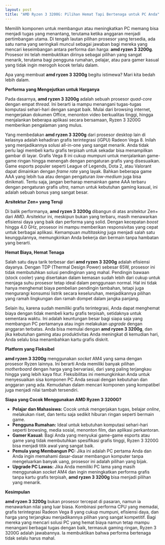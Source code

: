 ```yaml
---
layout: post
title: "AMD Ryzen 3 3200G: Pilihan Hemat Tapi Bertenaga untuk PC Anda"
---
```


Memilih komponen untuk membangun atau meningkatkan PC memang bisa menjadi tugas yang menantang, terutama ketika anggaran menjadi pertimbangan utama. Di tengah lautan pilihan prosesor yang tersedia, ada satu nama yang seringkali muncul sebagai jawaban bagi mereka yang mencari keseimbangan antara performa dan harga: **amd ryzen 3 3200g**. Prosesor ini telah membuktikan dirinya sebagai pilihan yang sangat menarik, terutama bagi pengguna rumahan, pelajar, atau para gamer kasual yang tidak ingin merogoh kocek terlalu dalam.

Apa yang membuat **amd ryzen 3 3200g** begitu istimewa? Mari kita bedah lebih dalam.

**Performa yang Mengejutkan untuk Harganya**

Pada dasarnya, **amd ryzen 3 3200g** adalah sebuah prosesor *quad-core* dengan empat *thread*. Ini berarti ia mampu menangani tugas-tugas komputasi sehari-hari dengan sangat baik. Mulai dari browsing internet, mengerjakan dokumen Office, menonton video berkualitas tinggi, hingga menjalankan beberapa aplikasi secara bersamaan, Ryzen 3 3200G memberikan pengalaman yang mulus.

Yang membedakan **amd ryzen 3 3200g** dari prosesor desktop lain di kelasnya adalah kehadiran grafis terintegrasi (iGPU) Radeon Vega 8. Inilah yang menjadikannya solusi all-in-one yang sangat menarik. Anda tidak perlu lagi membeli kartu grafis terpisah untuk sekadar bisa menampilkan gambar di layar. Grafis Vega 8 ini cukup mumpuni untuk menjalankan game-game ringan hingga menengah dengan pengaturan grafis yang disesuaikan. Game esports populer seperti League of Legends, Dota 2, atau Valorant dapat dimainkan dengan *frame rate* yang layak. Bahkan beberapa game AAA yang lebih tua atau dengan pengaturan *low-medium* juga bisa dinikmati. Tentu saja, jangan berharap memainkan game AAA terbaru dengan pengaturan grafis *ultra*, namun untuk kebutuhan gaming kasual, ini adalah sebuah bonus yang sangat besar.

**Arsitektur Zen+ yang Teruji**

Di balik performanya, **amd ryzen 3 3200g** dibangun di atas arsitektur Zen+ dari AMD. Arsitektur ini, meskipun bukan yang terbaru, masih menawarkan efisiensi daya yang baik dan performa yang solid. Dengan kecepatan *boost* hingga 4.0 GHz, prosesor ini mampu memberikan responsivitas yang cepat untuk berbagai aplikasi. Kemampuan *multitasking* juga menjadi salah satu keunggulannya, memungkinkan Anda bekerja dan bermain tanpa hambatan yang berarti.

**Hemat Biaya, Hemat Tenaga**

Salah satu daya tarik terbesar dari **amd ryzen 3 3200g** adalah efisiensi dayanya. Dengan TDP (Thermal Design Power) sebesar 65W, prosesor ini tidak membutuhkan solusi pendinginan yang mahal. Pendingin bawaan (stock cooler) yang disertakan dalam kemasan sudah lebih dari cukup untuk menjaga suhu prosesor tetap ideal dalam penggunaan normal. Hal ini tidak hanya menghemat biaya pembelian pendingin tambahan, tetapi juga mengurangi konsumsi listrik secara keseluruhan, menjadikannya pilihan yang ramah lingkungan dan ramah dompet dalam jangka panjang.

Selain itu, karena sudah memiliki grafis terintegrasi, Anda dapat menghemat biaya dengan tidak membeli kartu grafis terpisah, setidaknya untuk sementara waktu. Ini adalah keuntungan besar bagi siapa saja yang membangun PC pertamanya atau ingin melakukan *upgrade* dengan anggaran terbatas. Anda bisa memulai dengan **amd ryzen 3 3200g**, dan jika kebutuhan gaming atau produktivitas Anda meningkat di kemudian hari, Anda selalu bisa menambahkan kartu grafis diskrit.

**Platform yang Fleksibel**

**amd ryzen 3 3200g** menggunakan *socket* AM4 yang sama dengan prosesor Ryzen lainnya. Ini berarti Anda memiliki banyak pilihan *motherboard* dengan harga yang bervariasi, dari yang paling terjangkau hingga yang lebih kaya fitur. Fleksibilitas ini memungkinkan Anda untuk menyesuaikan sisa komponen PC Anda sesuai dengan kebutuhan dan anggaran yang ada. Kemudahan dalam mencari komponen yang kompatibel juga menjadi nilai tambah tersendiri.

**Siapa yang Cocok Menggunakan AMD Ryzen 3 3200G?**

*   **Pelajar dan Mahasiswa:** Cocok untuk mengerjakan tugas, belajar *online*, melakukan riset, dan tentu saja sedikit hiburan ringan seperti bermain game.
*   **Pengguna Rumahan:** Ideal untuk kebutuhan komputasi sehari-hari seperti browsing, media sosial, menonton film, dan aplikasi perkantoran.
*   **Gamer Kasual:** Bagi Anda yang menyukai game-game esports atau game yang tidak membutuhkan spesifikasi grafis tinggi, Ryzen 3 3200G bisa menjadi titik awal yang sangat baik.
*   **Pemula yang Membangun PC:** Jika ini adalah PC pertama Anda dan Anda ingin memahami dasar-dasar membangun komputer tanpa mengeluarkan banyak uang, prosesor ini adalah pilihan yang bijak.
*   **Upgrade PC Lawas:** Jika Anda memiliki PC lama yang masih menggunakan *socket* AM4 dan ingin meningkatkan performa grafis tanpa kartu grafis terpisah, **amd ryzen 3 3200g** bisa menjadi pilihan yang menarik.

**Kesimpulan**

**amd ryzen 3 3200g** bukan prosesor tercepat di pasaran, namun ia menawarkan nilai yang luar biasa. Kombinasi performa CPU yang memadai, grafis terintegrasi Radeon Vega 8 yang cukup mumpuni, efisiensi daya, dan harga yang terjangkau menjadikannya pilihan yang sangat kompetitif. Bagi mereka yang mencari solusi PC yang hemat biaya namun tetap mampu menangani berbagai tugas dengan baik, termasuk gaming ringan, Ryzen 3 3200G adalah jawabannya. Ia membuktikan bahwa performa bertenaga tidak selalu harus mahal.
